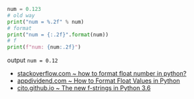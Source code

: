 ```python
num = 0.123
# old way
print("num = %.2f" % num)
# format
print("num = {:.2f}".format(num))
# f
print(f"num: {num:.2f}")
```
output `num = 0.12`

- [stackoverflow.com ~ how to format float number in python?](https://stackoverflow.com/a/50406330)
- [appdividend.com ~ How to Format Float Values in Python](https://appdividend.com/2021/03/31/how-to-format-float-values-in-python/)
- [cito.github.io ~ The new f-strings in Python 3.6](https://cito.github.io/blog/f-strings/)
